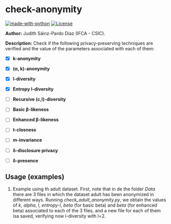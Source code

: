 # check-anonymity

[![made-with-python](https://img.shields.io/badge/Made%20with-Python-1f425f.svg)](https://www.python.org/)
[![License](https://img.shields.io/badge/License-Apache_2.0-blue.svg)](https://gitlab.ifca.es/sainzj/check-anonymity/-/blob/main/LICENSE)

**Author:** Judith Sáinz-Pardo Díaz (IFCA - CSIC).

**Description:** Check if the following privacy-preserving techniques are verified and the value of the parameters associated with each of them:
- [x] **k-anonymity**
- [x] **(α, k)-anonymity**
- [x] **l-diversity**
- [x] **Entropy l-diversity**
- [ ] **Recursive (c,l)-diversity**
- [ ] **Basic β-likeness**
- [ ] **Enhanced β-likeness**
- [ ] **t-closness**
- [ ] **m-invariance**
- [ ] **δ-disclosure privacy**
- [ ] **δ-presence**


## Usage (examples)
1. Example using th adult dataset. First, note that in de the folder _Data_ there are 3 files in which the dataset adult has been anonymized in different ways. Running _check_adult_anonymity.py_, we obtain the values of _k_, _alpha_, _l_, _entropy-l_, _beta_ (for basic beta) and _beta_ (for enhanced beta) associated to each of the 3 files, and a new file for each of them isa saved, verifying now l-diversity with l=2.

